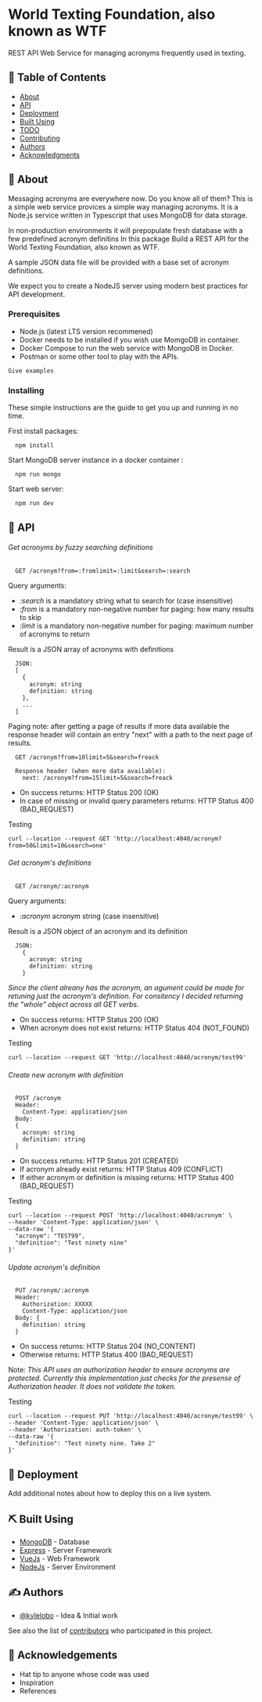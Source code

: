 # World Texting Foundation, also known as WTF

<p>
REST API Web Service for managing acronyms frequently used in texting.
</p>

## 📝 Table of Contents

- [About](#about)
- [API](#api)
- [Deployment](#deployment)
- [Built Using](#built_using)
- [TODO](../TODO.md)
- [Contributing](../CONTRIBUTING.md)
- [Authors](#authors)
- [Acknowledgments](#acknowledgement)

## 🧐 About <a name = "about"></a>

Messaging acronyms are everywhere now. Do you know all of them?
This is a simple web service provices a simple way managing acronyms.
It is a Node.js service written in Typescript that uses MongoDB for data storage.

In non-production environments it will prepopulate fresh database with a few predefined
acronym definitins In this package 
Build a REST API for the World Texting Foundation, also known as WTF.

A sample JSON data file will be provided with a base set of acronym definitions.

We expect you to create a NodeJS server using modern best practices for API development.

### Prerequisites

  - Node.js (latest LTS version recommened)
  - Docker needs to be installed if you wish use MomgoDB in container.
  - Docker Compose to run the web service with MongoDB in Docker.
  - Postman or some other tool to play with the APIs.

```
Give examples
```

### Installing

These simple instructions are the guide to get you up and running in no time.

First install packages:
```
  npm install
```

Start MongoDB server instance in a docker container :
```
  npm run mongo
```

Start web server:
```
  npm run dev
```

## 🎈 API <a name="api"></a>

###### Get acronyms by *fuzzy* searching definitions
```
  GET /acronym?from=:fromlimit=:limit&search=:search
```
Query arguments:
- *:search* is a mandatory string what to search for (case insensitive)
- *:from* is a mandatory non-negative number for paging: how many results to skip
- *:limit* is a mandatory non-negative number for paging: maximum number of acronyms to return

Result is a JSON array of acronyms with definitions
```
  JSON:
  [
    {
      acronym: string
      definition: string
    },
    ...
  ]
```
Paging note: after getting a page of results if more data available the response header will contain an entry "next" with a path to the next page of results.
```
  GET /acronym?from=10limit=5&search=freack
  
  Response header (when more data available):
    next: /acronym?from=15limit=5&search=freack
```
- On success returns: HTTP Status 200 (OK)
- In case of missing or invalid query parameters returns: HTTP Status 400 (BAD_REQUEST)

Testing
```
curl --location --request GET 'http://localhost:4040/acronym?from=50&limit=10&search=one'
```


###### Get acronym's definitions
```
  GET /acronym/:acronym
```
Query arguments:
- *:acronym* acronym string (case insensitive)

Result is a JSON object of an acronym and its definition
```
  JSON:
    {
      acronym: string
      definition: string
    }
```
*Since the client alreany has the acronym, an agument could be made for retuning just the acronym's definition.  For consitency I decided returning the "whole" object across all GET verbs.*
- On success returns: HTTP Status 200 (OK)
- When acronym does not exist returns: HTTP Status 404 (NOT_FOUND)

Testing
```
curl --location --request GET 'http://localhost:4040/acronym/test99'
```


###### Create new acronym with definition
```
  POST /acronym
  Header:
    Content-Type: application/json
  Body:
  {
    acronym: string
    definition: string
  }
```
- On success returns: HTTP Status 201 (CREATED)
- If acronym already exist returns: HTTP Status 409 (CONFLICT)
- If either acronym or definition is missing returns: HTTP Status 400 (BAD_REQUEST)

Testing
```
curl --location --request POST 'http://localhost:4040/acronym' \
--header 'Content-Type: application/json' \
--data-raw '{
  "acronym": "TEST99",
  "definition": "Test ninety nine"
}'
```


###### Update acronym's definition</i>
```
  PUT /acronym/:acronym
  Header:
    Authorization: XXXXX
    Content-Type: application/json
  Body: {
    definition: string
  }
```
- On success returns: HTTP Status 204 (NO_CONTENT)
- Otherwise returns: HTTP Status 400 (BAD_REQUEST)

Note: *This API uses an authorization header to ensure acronyms are protected.  Currently this implementation just checks for the presense of Authorization header. It does not validate the token.*

Testing
```
curl --location --request PUT 'http://localhost:4040/acronym/test99' \
--header 'Content-Type: application/json' \
--header 'Authorization: auth-token' \
--data-raw '{
  "definition": "Test ninety nine. Take 2"
}'
```


## 🚀 Deployment <a name = "deployment"></a>

Add additional notes about how to deploy this on a live system.

## ⛏️ Built Using <a name = "built_using"></a>

- [MongoDB](https://www.mongodb.com/) - Database
- [Express](https://expressjs.com/) - Server Framework
- [VueJs](https://vuejs.org/) - Web Framework
- [NodeJs](https://nodejs.org/en/) - Server Environment

## ✍️ Authors <a name = "authors"></a>

- [@kylelobo](https://github.com/kylelobo) - Idea & Initial work

See also the list of [contributors](https://github.com/kylelobo/The-Documentation-Compendium/contributors) who participated in this project.

## 🎉 Acknowledgements <a name = "acknowledgement"></a>

- Hat tip to anyone whose code was used
- Inspiration
- References
